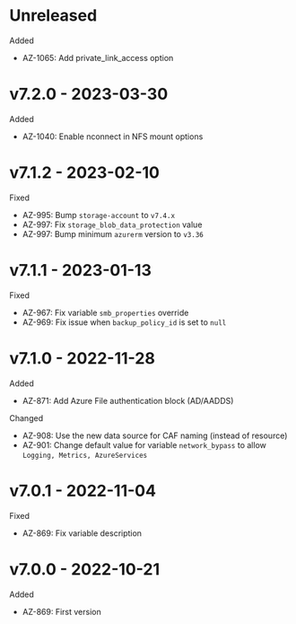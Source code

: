 # Unreleased

Added
  * AZ-1065: Add private_link_access option

# v7.2.0 - 2023-03-30

Added
  * AZ-1040: Enable nconnect in NFS mount options

# v7.1.2 - 2023-02-10

Fixed
  * AZ-995: Bump `storage-account` to `v7.4.x`
  * AZ-997: Fix `storage_blob_data_protection` value
  * AZ-997: Bump minimum `azurerm` version to `v3.36`

# v7.1.1 - 2023-01-13

Fixed
  * AZ-967: Fix variable `smb_properties` override
  * AZ-969: Fix issue when `backup_policy_id` is set to `null`

# v7.1.0 - 2022-11-28

Added
  * AZ-871: Add Azure File authentication block (AD/AADDS)

Changed
  * AZ-908: Use the new data source for CAF naming (instead of resource)
  * AZ-901: Change default value for variable `network_bypass` to allow `Logging, Metrics, AzureServices`

# v7.0.1 - 2022-11-04

Fixed
  * AZ-869: Fix variable description

# v7.0.0 - 2022-10-21

Added
  * AZ-869: First version
